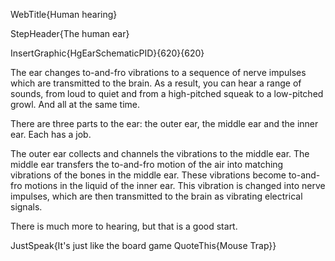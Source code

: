 WebTitle{Human hearing}

StepHeader{The human ear}

InsertGraphic{HgEarSchematicPID}{620}{620}

The ear changes to-and-fro vibrations to a sequence of nerve impulses which are transmitted to the brain. As a result, you can hear a range of sounds, from loud to quiet and from a high-pitched squeak to a low-pitched growl. And all at the same time.

There are three parts to the ear: the outer ear, the middle ear and the inner ear. Each has a job.

The outer ear collects and channels the vibrations to the middle ear. The middle ear transfers the to-and-fro motion of the air into matching vibrations of the bones in the middle ear. These vibrations become to-and-fro motions in the liquid of the inner ear. This vibration is changed into nerve impulses, which are then transmitted to the brain as vibrating electrical signals.

There is much more to hearing, but that is a good start.

JustSpeak{It's just like the board game QuoteThis{Mouse Trap}}


